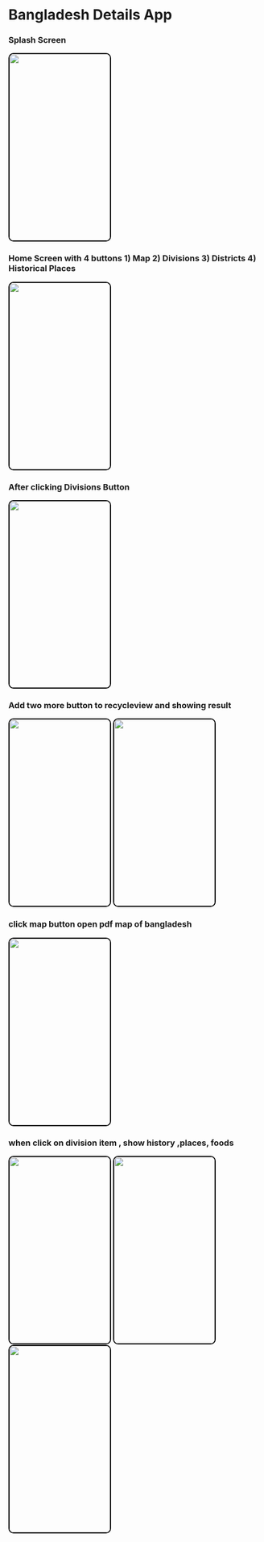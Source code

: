 # Bangladesh Details App

### Splash Screen

<img src="https://github.com/Sonykhan1121/BangladeshApp/assets/45848552/cd5925e1-af3d-4e11-b068-612c010275d7" width="200" height="370" style="border: 2px solid #000; border-radius: 10px;">

### Home Screen with 4 buttons 1) Map 2) Divisions 3) Districts 4) Historical Places

<img src="https://github.com/Sonykhan1121/BangladeshApp/assets/45848552/c2938fd0-91ba-4fba-a815-ed893a1f344d" width="200" height="370" style="border: 2px solid #000; border-radius: 10px;">

### After clicking Divisions Button

<img src="https://github.com/Sonykhan1121/BangladeshApp/assets/45848552/a8a11a89-15d5-4a8b-b86d-7b344d3fb124" width="200" height="370" style="border: 2px solid #000; border-radius: 10px;">

### Add two more button to  recycleview and showing result

<img src="https://github.com/Sonykhan1121/BangladeshApp/assets/45848552/7a455c59-495d-43a9-be9e-6f58267c30d3" width="200" height="370" style="border: 2px solid #000; border-radius: 10px;">
<img src="https://github.com/Sonykhan1121/BangladeshApp/assets/45848552/44820ffc-dae6-4ec2-8bf1-724e61af2002" width="200" height="370" style="border: 2px solid #000; border-radius: 10px;">

### click map button open pdf map of bangladesh

<img src="https://github.com/Sonykhan1121/BangladeshApp/assets/45848552/beb1a353-1c53-4353-ab28-73b5816843eb" width="200" height="370" style="border: 2px solid #000; border-radius: 10px;">

### when click on division item , show history ,places, foods

<img src="https://github.com/Sonykhan1121/BangladeshApp/assets/45848552/16ec03b2-254d-492f-a311-afe639ebee38" width="200" height="370" style="border: 2px solid #000; border-radius: 10px;">
<img src="https://github.com/Sonykhan1121/BangladeshApp/assets/45848552/f92848fe-cb51-4225-bd07-aa862c8d8387" width="200" height="370" style="border: 2px solid #000; border-radius: 10px;">
<img src="https://github.com/Sonykhan1121/BangladeshApp/assets/45848552/7a03dfe3-b0d0-4884-b125-b0ab558a62f2" width="200" height="370" style="border: 2px solid #000; border-radius: 10px;">
